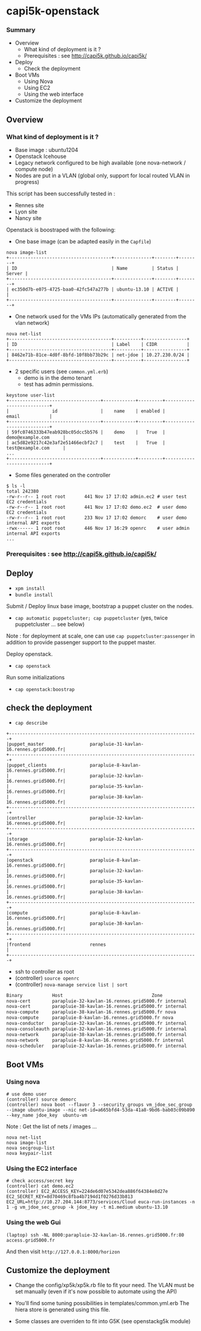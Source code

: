 capi5k-openstack
=================

### Summary

  * Overview
    * What kind of deployment is it ?
    * Prerequisites : see http://capi5k.github.io/capi5k/
  * Deploy
    * Check the deployment
  * Boot VMs
    * Using Nova
    * Using EC2
    * Using the web interface
  * Customize the deployment

## Overview

### What kind of deployment is it ?

* Base image : ubuntu1204
* Openstack Icehouse
* Legacy network configured to be high available (one nova-network / compute node)
* Nodes are put in a VLAN (global only, support for local routed VLAN in progress)

This script has been successfully tested in :
* Rennes site
* Lyon site
* Nancy site

Openstack is boostraped with the following:

* One base image (can be adapted easily in the ```Capfile```)
```
nova image-list
+--------------------------------------+--------------+--------+--------+
| ID                                   | Name         | Status | Server |
+--------------------------------------+--------------+--------+--------+
| ec350d7b-e075-4725-baa0-42fc547a277b | ubuntu-13.10 | ACTIVE |        |
+--------------------------------------+--------------+--------+--------+
```
* One network used for the VMs IPs (automatically generated from the vlan network)
```
nova net-list
+--------------------------------------+----------+----------------+
| ID                                   | Label    | CIDR           |
+--------------------------------------+----------+----------------+
| 8462e71b-81ce-4d0f-8bfd-10f8bb73b29c | net-jdoe | 10.27.230.0/24 |
+--------------------------------------+----------+----------------+
```
* 2 specific users (see ```common.yml.erb```)
  * demo is in the demo tenant
  * test has admin permissions.

```
keystone user-list
+----------------------------------+------------+---------+---------------------------+
|                id                |    name    | enabled |           email           |
+----------------------------------+------------+---------+---------------------------+
| 59fc0746333b47eab928bc05dcc5b576 |    demo    |   True  |      demo@example.com     |
| ac5d82e9217c42e3af2e51466ecbf2c7 |    test    |   True  |      test@example.com     |
...
+----------------------------------+------------+---------+---------------------------+
```
* Some files generated on the controller

```
$ ls -l
total 242380
-rw-r--r-- 1 root root       441 Nov 17 17:02 admin.ec2 # user test EC2 credentials
-rw-r--r-- 1 root root       441 Nov 17 17:02 demo.ec2  # user demo EC2 credentials
-rw-r--r-- 1 root root       233 Nov 17 17:02 demorc    # user demo internal API exports
-rwx------ 1 root root       446 Nov 17 16:29 openrc    # user admin internal API exports
...
```

### Prerequisites : see http://capi5k.github.io/capi5k/

## Deploy

* ``` xpm install ```
* ``` bundle install ```

Submit / Deploy linux base image, bootstrap a puppet cluster on the nodes.
* ```cap automatic puppetcluster; cap puppetcluster``` (yes, twice puppetcluster ... see below)

Note : for deployment at scale, one can use ```cap puppetcluster:passenger``` in addition to provide
passenger support to the puppet master.

Deploy openstack.
*  ```cap openstack```

Run some initializations
*  ```cap openstack:boostrap```


## check the deployment

* ```cap describe```

```
+----------------------------------------------------------------------+
|puppet_master                 parapluie-31-kavlan-16.rennes.grid5000.fr|
+----------------------------------------------------------------------+
|puppet_clients                parapluie-8-kavlan-16.rennes.grid5000.fr|
|                              parapluie-32-kavlan-16.rennes.grid5000.fr|
|                              parapluie-35-kavlan-16.rennes.grid5000.fr|
|                              parapluie-38-kavlan-16.rennes.grid5000.fr|
+----------------------------------------------------------------------+
|controller                    parapluie-32-kavlan-16.rennes.grid5000.fr|
+----------------------------------------------------------------------+
|storage                       parapluie-32-kavlan-16.rennes.grid5000.fr|
+----------------------------------------------------------------------+
|openstack                     parapluie-8-kavlan-16.rennes.grid5000.fr|
|                              parapluie-32-kavlan-16.rennes.grid5000.fr|
|                              parapluie-35-kavlan-16.rennes.grid5000.fr|
|                              parapluie-38-kavlan-16.rennes.grid5000.fr|
+----------------------------------------------------------------------+
|compute                       parapluie-8-kavlan-16.rennes.grid5000.fr|
|                              parapluie-38-kavlan-16.rennes.grid5000.fr|
+----------------------------------------------------------------------+
|frontend                      rennes                                  |
+----------------------------------------------------------------------+
```
* ssh to controller as root
* (controller) ```source openrc```
* (controller) ```nova-manage service list | sort```

```bash
Binary           Host                                 Zone             Status     State Updated_At
nova-cert        parapluie-32-kavlan-16.rennes.grid5000.fr internal         enabled    :-)   2014-10-07 14:49:18
nova-cert        parapluie-38-kavlan-16.rennes.grid5000.fr internal         enabled    XXX   None
nova-compute     parapluie-38-kavlan-16.rennes.grid5000.fr nova             enabled    :-)   2014-10-07 14:49:17
nova-compute     parapluie-8-kavlan-16.rennes.grid5000.fr nova             enabled    :-)   2014-10-07 14:49:24
nova-conductor   parapluie-32-kavlan-16.rennes.grid5000.fr internal         enabled    :-)   2014-10-07 14:49:24
nova-consoleauth parapluie-32-kavlan-16.rennes.grid5000.fr internal         enabled    :-)   2014-10-07 14:49:19
nova-network     parapluie-38-kavlan-16.rennes.grid5000.fr internal         enabled    :-)   2014-10-07 14:49:25
nova-network     parapluie-8-kavlan-16.rennes.grid5000.fr internal         enabled    :-)   2014-10-07 14:49:23
nova-scheduler   parapluie-32-kavlan-16.rennes.grid5000.fr internal         enabled    :-)   2014-10-07 14:49:24
```

## Boot VMs

### Using nova

```
# use demo user
(controller) source demorc
(controller) nova boot --flavor 3 --security_groups vm_jdoe_sec_group --image ubuntu-image --nic net-id=a665bfd4-53da-41a8-9bd6-bab03c09b890 --key_name jdoe_key  ubuntu-vm
```

Note : Get the list of nets / images  ...
```
nova net-list
nova image-list
nova secgroup-list
nova keypair-list
````


### Using the EC2 interface


```
# check access/secret key
(controller) cat demo.ec2
(controller) EC2_ACCESS_KEY=224de6d07e5342dea886f64384e8d27e EC2_SECRET_KEY=8d70469c8fba4b7194d1f0276d33b813 EC2_URL=http://10.27.204.144:8773/services/Cloud euca-run-instances -n 1 -g vm_jdoe_sec_group -k jdoe_key -t m1.medium ubuntu-13.10
```

### Using the web Gui

```
(laptop) ssh -NL 8000:parapluie-32-kavlan-16.rennes.grid5000.fr:80 access.grid5000.fr
```
And then visit ```http://127.0.0.1:8000/horizon```

## Customize the deployment

 * Change the config/xp5k/xp5k.rb file to fit your need.
 The VLAN must be set manually (even if it's now possible to automate using the API)

 * You'll find some tuning possibilities in templates/common.yml.erb
 The hiera store is generated using this file.

 * Some classes are overriden to fit into G5K  (see openstackg5k module)
